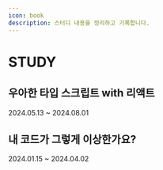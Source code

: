 ```yaml
---
icon: book
description: 스터디 내용을 정리하고 기록합니다.
---
```


# STUDY

## 우아한 타입 스크립트 with 리액트

2024.05.13 \~ 2024.08.01



## 내 코드가 그렇게 이상한가요?

2024.01.15 \~ 2024.04.02

